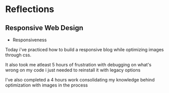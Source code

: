 # Reflections

## Responsive Web Design

* Responsiveness

Today i've practiced how to build a responsive blog while optimizing
images through css.

It also took me atleast 5 hours of frustration with debugging on what's wrong on my code
i just needed to reinstall it with legacy options

I've also completed a 4 hours work consolidating my knowledge behind optimization with images in the process
